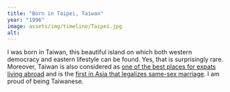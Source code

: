 ```yaml
---
title: "Born in Taipei, Taiwan"
year: "1996"
image: assets/img/timeline/Taipei.jpg
alt: 
---
```

I was born in Taiwan, this beautiful island on which both western democracy and eastern lifestyle can be found.
Yes, that is surprisingly rare.
Moreover, Taiwan is also considered as [one of the best places for expats living abroad](https://www.taiwannews.com.tw/en/news/3771983) and is the [first in Asia that legalizes same-sex marriage](https://www.taiwannews.com.tw/en/news/3941133).
I am proud of being Taiwanese.
